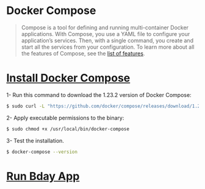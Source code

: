# Docker Compose

>Compose is a tool for defining and running multi-container Docker applications. With Compose, you use a YAML file to configure your application’s services. Then, with a single command, you create and start all the services from your configuration. To learn more about all the features of Compose, see the [list of features](https://docs.docker.com/compose/overview/#features).

# [Install Docker Compose](https://docs.docker.com/compose/install/)

1- Run this command to download the 1.23.2 version of Docker Compose:

```sh
$ sudo curl -L "https://github.com/docker/compose/releases/download/1.23.2/docker-compose-Linux-x86_64" -o /usr/local/bin/docker-compose
```

2- Apply executable permissions to the binary:

```sh
$ sudo chmod +x /usr/local/bin/docker-compose
```

3- Test the installation.

```sh
$ docker-compose --version
```

# [Run Bday App](https://github.com/dmoutinho/bday-alert-solution/blob/master/README.md#docker-compose)
